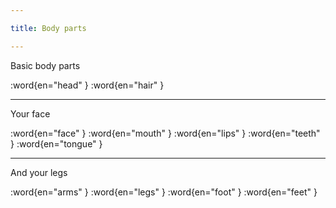 ```yaml
---

title: Body parts

---
```


Basic body parts

:word{en="head" }
:word{en="hair" }

--------------------------------------------------

Your face

:word{en="face" }
:word{en="mouth" }
:word{en="lips" }
:word{en="teeth" }
:word{en="tongue" }

--------------------------------------------------

And your legs

:word{en="arms" }
:word{en="legs" }
:word{en="foot" }
:word{en="feet" }
